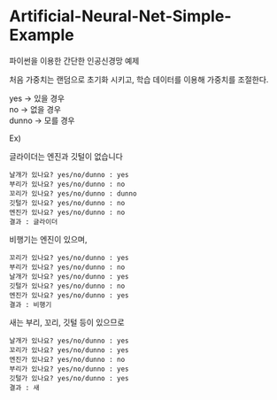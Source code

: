 # Artificial-Neural-Net-Simple-Example
파이썬을 이용한 간단한 인공신경망 예제  
    
처음 가중치는 랜덤으로 초기화 시키고, 학습 데이터를 이용해 가중치를 조절한다.  

yes -> 있을 경우  
no -> 없을 경우  
dunno -> 모를 경우  

Ex)  

글라이더는 엔진과 깃털이 없습니다  

    날개가 있나요? yes/no/dunno : yes
    부리가 있나요? yes/no/dunno : no
    꼬리가 있나요? yes/no/dunno : dunno
    깃털가 있나요? yes/no/dunno : no
    엔진가 있나요? yes/no/dunno : no
    결과 : 글라이더

비행기는 엔진이 있으며,  

    꼬리가 있나요? yes/no/dunno : yes
    부리가 있나요? yes/no/dunno : no
    날개가 있나요? yes/no/dunno : yes
    깃털가 있나요? yes/no/dunno : no
    엔진가 있나요? yes/no/dunno : yes
    결과 : 비행기
    
새는 부리, 꼬리, 깃털 등이 있으므로  

    날개가 있나요? yes/no/dunno : yes
    꼬리가 있나요? yes/no/dunno : yes
    엔진가 있나요? yes/no/dunno : no
    부리가 있나요? yes/no/dunno : yes
    깃털가 있나요? yes/no/dunno : yes
    결과 : 새

